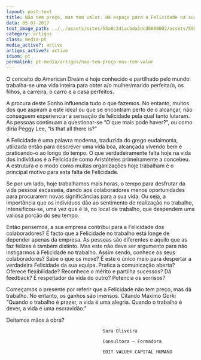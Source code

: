 ```yaml
---
layout: post-text
title: Não tem preço, mas tem valor. Há espaço para a Felicidade na sua empresa?
data: 05-07-2017
text_image_path: ../../assets/sites/55a8c341acbda1dcd0000002/assets/59550798acbda16b49010bf1/_17.jpg
category: artigos
class: media-pt
media_active?: active
artigos_active?: active
idiom: pt
permalink: pt-media/artigos/nao-tem-preço-mas-tem-valor
---  
```


O conceito do American Dream é hoje conhecido e partilhado pelo mundo: trabalha-se uma vida inteira para obter a/o mulher/marido perfeita/o, os filhos, a carreira, o carro e a casa perfeitos.

A procura deste Sonho influencia tudo o que fazemos. No entanto, muitos dos que aspiram a este ideal ou que se encontram perto de o alcançar, não conseguem experienciar a sensação de felicidade pela qual tanto lutaram. As pessoas continuam a questionar-se “O que mais pode haver?”, ou como diria Peggy Lee, “Is that all there is?”

A Felicidade é uma palavra moderna, traduzida do grego eudaimonia, utilizada então para descrever uma vida boa, alcançada vivendo bem e praticando-o ao longo do tempo. O que verdadeiramente falta hoje na vida dos indivíduos é a Felicidade como Aristóteles primeiramente a concebeu. A estrutura e o modo como muitas organizações hoje trabalham é o principal motivo para esta falta de Felicidade.

Se por um lado, hoje trabalhamos mais horas, o tempo para desfrutar da vida pessoal escasseia, dando aos colaboradores menos oportunidades para procurarem novas significâncias para a sua vida. Ou seja, a importância que os indivíduos dão ao sentimento de realização no trabalho, intensificou-se, uma vez que é lá, no local de trabalho, que despendem uma valiosa porção do seu tempo.

Então pensemos, a sua empresa contribui para a Felicidade dos colaboradores? É facto que a Felicidade no trabalho está longe de depender apenas da empresa. As pessoas são diferentes e aquilo que as faz felizes é também distinto. Mas este não deve ser argumento para não instigarmos à Felicidade no trabalho. Assim sendo, conhece os seus colaboradores? Sabe o que os move? É este o único meio para despertar a verdadeira Felicidade da sua equipa. Pratica a comunicação aberta? Oferece flexibilidade? Reconhece o mérito e partilha sucessos? Dá feedback? É respeitador da vida do outro? Potencia os sorrisos?

Começamos o presente por referir que a Felicidade não tem preço, mas dá trabalho. No entanto, os ganhos são imensos. Citando Máximo Gorki “Quando o trabalho é prazer, a vida é uma alegria. Quando o trabalho é dever, a vida é uma escravidão.”

Deitamos mãos à obra?

 

                                        Sara Oliveira

                                        Consultora – Formadora

                                        EDIT VALUE® CAPITAL HUMANO

